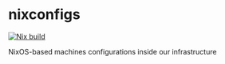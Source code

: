 # nixconfigs

[![Nix build](https://github.com/KittenConnect/nixconfigs/actions/workflows/nix-build.yml/badge.svg)](https://github.com/KittenConnect/nixconfigs/actions/workflows/nix-build.yml)

NixOS-based machines configurations inside our infrastructure
